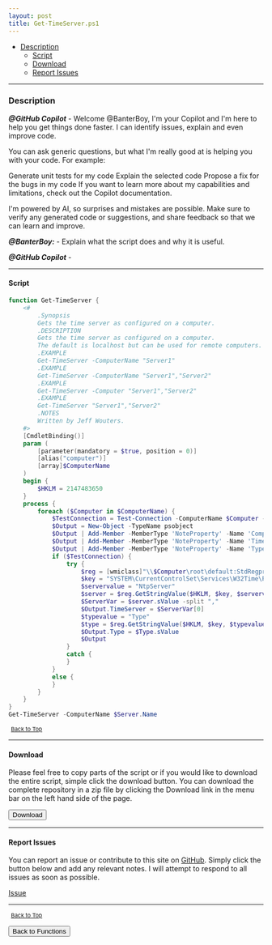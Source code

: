 ```yaml
---
layout: post
title: Get-TimeServer.ps1
---
```


- [Description](#description)
  - [Script](#script)
  - [Download](#download)
  - [Report Issues](#report-issues)

---

### Description

**_@GitHub Copilot_** - Welcome @BanterBoy, I'm your Copilot and I'm here to help you get things done faster. I can identify issues, explain and even improve code.

You can ask generic questions, but what I'm really good at is helping you with your code. For example:

Generate unit tests for my code
Explain the selected code
Propose a fix for the bugs in my code
If you want to learn more about my capabilities and limitations, check out the Copilot documentation.

I'm powered by AI, so surprises and mistakes are possible. Make sure to verify any generated code or suggestions, and share feedback so that we can learn and improve.

**_@BanterBoy:_** - Explain what the script does and why it is useful.

**_@GitHub Copilot_** -

---

#### Script

```powershell
function Get-TimeServer {
    <#
        .Synopsis
        Gets the time server as configured on a computer.
        .DESCRIPTION
        Gets the time server as configured on a computer.
        The default is localhost but can be used for remote computers.
        .EXAMPLE
        Get-TimeServer -ComputerName "Server1"
        .EXAMPLE
        Get-TimeServer -ComputerName "Server1","Server2"
        .EXAMPLE
        Get-TimeServer -Computer "Server1","Server2"
        .EXAMPLE
        Get-TimeServer "Server1","Server2"
        .NOTES
        Written by Jeff Wouters.
    #>
    [CmdletBinding()]
    param (
        [parameter(mandatory = $true, position = 0)]
        [alias("computer")]
        [array]$ComputerName
    )
    begin {
        $HKLM = 2147483650
    }
    process {
        foreach ($Computer in $ComputerName) {
            $TestConnection = Test-Connection -ComputerName $Computer -Quiet -Count 1
            $Output = New-Object -TypeName psobject
            $Output | Add-Member -MemberType 'NoteProperty' -Name 'ComputerName' -Value $Computer
            $Output | Add-Member -MemberType 'NoteProperty' -Name 'TimeServer' -Value "WMI Error"
            $Output | Add-Member -MemberType 'NoteProperty' -Name 'Type' -Value "WMI Error"
            if ($TestConnection) {
                try {
                    $reg = [wmiclass]"\\$Computer\root\default:StdRegprov"
                    $key = "SYSTEM\CurrentControlSet\Services\W32Time\Parameters"
                    $servervalue = "NtpServer"
                    $server = $reg.GetStringValue($HKLM, $key, $servervalue)
                    $ServerVar = $server.sValue -split ","
                    $Output.TimeServer = $ServerVar[0]
                    $typevalue = "Type"
                    $type = $reg.GetStringValue($HKLM, $key, $typevalue)
                    $Output.Type = $Type.sValue
                    $Output
                }
                catch {
                }
            }
            else {
            }
        }
    }
}
Get-TimeServer -ComputerName $Server.Name
```

<span style="font-size:11px;"><a href="#"><i class="fas fa-caret-up" aria-hidden="true" style="color: white; margin-right:5px;"></i>Back to Top</a></span>

---

#### Download

Please feel free to copy parts of the script or if you would like to download the entire script, simple click the download button. You can download the complete repository in a zip file by clicking the Download link in the menu bar on the left hand side of the page.

<button class="btn" type="submit" onclick="window.open('/PowerShell/functions/time/Get-TimeServer.ps1')">
    <i class="fa fa-cloud-download-alt">
    </i>
        Download
</button>

---

#### Report Issues

You can report an issue or contribute to this site on <a href="https://github.com/BanterBoy/scripts-blog/issues">GitHub</a>. Simply click the button below and add any relevant notes. I will attempt to respond to all issues as soon as possible.

<!-- Place this tag where you want the button to render. -->

<a class="github-button" href="https://github.com/BanterBoy/scripts-blog/issues/new?title=Get-TimeServer.ps1&body=There is a problem with this function. Please find details below." data-show-count="true" aria-label="Issue BanterBoy/scripts-blog on GitHub">Issue</a>

---

<span style="font-size:11px;"><a href="#"><i class="fas fa-caret-up" aria-hidden="true" style="color: white; margin-right:5px;"></i>Back to Top</a></span>

<a href="/menu/_pages/functions.html">
    <button class="btn">
        <i class='fas fa-reply'>
        </i>
            Back to Functions
    </button>
</a>

[1]: http://ecotrust-canada.github.io/markdown-toc
[2]: https://github.com/googlearchive/code-prettify
